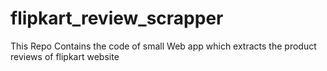 # flipkart_review_scrapper
This Repo Contains the code of small Web app which extracts the product reviews of flipkart website

